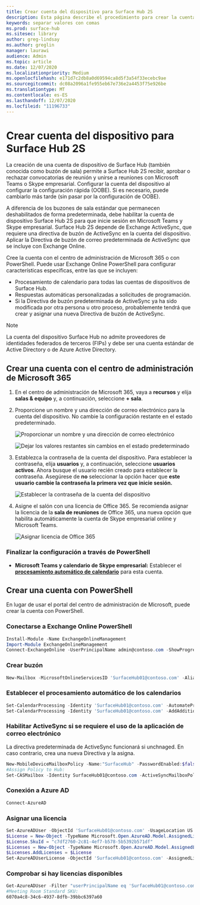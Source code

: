 ```yaml
---
title: Crear cuenta del dispositivo para Surface Hub 2S
description: Esta página describe el procedimiento para crear la cuenta del dispositivo Surface Hub 2S.
keywords: separar valores con comas
ms.prod: surface-hub
ms.sitesec: library
author: greg-lindsay
ms.author: greglin
manager: laurawi
audience: Admin
ms.topic: article
ms.date: 12/07/2020
ms.localizationpriority: Medium
ms.openlocfilehash: e171d7c2db8a0d69594ca8d5f3a54f33ecebc9ae
ms.sourcegitcommit: dc08a2096a1fe955eb67e736e2a4453f75e926be
ms.translationtype: MT
ms.contentlocale: es-ES
ms.lasthandoff: 12/07/2020
ms.locfileid: "11196733"
---
```

# Crear cuenta del dispositivo para Surface Hub 2S

La creación de una cuenta de dispositivo de Surface Hub (también conocida como buzón de sala) permite a Surface Hub 2S recibir, aprobar o rechazar convocatorias de reunión y unirse a reuniones con Microsoft Teams o Skype empresarial. Configurar la cuenta del dispositivo al configurar la configuración rápida (OOBE). Si es necesario, puede cambiarlo más tarde (sin pasar por la configuración de OOBE).

A diferencia de los buzones de sala estándar que permanecen deshabilitados de forma predeterminada, debe habilitar la cuenta de dispositivo Surface Hub 2S para que inicie sesión en Microsoft Teams y Skype empresarial. Surface Hub 2S depende de Exchange ActiveSync, que requiere una directiva de buzón de ActiveSync en la cuenta del dispositivo. Aplicar la Directiva de buzón de correo predeterminada de ActiveSync que se incluye con Exchange Online.

Cree la cuenta con el centro de administración de Microsoft 365 o con PowerShell. Puede usar Exchange Online PowerShell para configurar características específicas, entre las que se incluyen:

- Procesamiento de calendario para todas las cuentas de dispositivos de Surface Hub.
- Respuestas automáticas personalizadas a solicitudes de programación.
- Si la Directiva de buzón predeterminada de ActiveSync ya ha sido modificada por otra persona u otro proceso, probablemente tendrá que crear y asignar una nueva Directiva de buzón de ActiveSync.

> [!NOTE]  
> La cuenta del dispositivo Surface Hub no admite proveedores de identidades federados de terceros (FIPs) y debe ser una cuenta estándar de Active Directory o de Azure Active Directory.

## Crear una cuenta con el centro de administración de Microsoft 365

1. En el centro de administración de Microsoft 365, vaya a **recursos** y elija **salas & equipo** y, a continuación, seleccione **+ sala**.

2. Proporcione un nombre y una dirección de correo electrónico para la cuenta del dispositivo. No cambie la configuración restante en el estado predeterminado.

   ![Proporcionar un nombre y una dirección de correo electrónico](images/sh2-account2.png)

   ![Dejar los valores restantes sin cambios en el estado predeterminado](images/sh2-account3.png)

3. Establezca la contraseña de la cuenta del dispositivo. Para establecer la contraseña, elija **usuarios** y, a continuación, seleccione **usuarios activos**. Ahora busque el usuario recién creado para establecer la contraseña. Asegúrese de **no** seleccionar la opción hacer que **este usuario cambie la contraseña la primera vez que inicie sesión.**

   ![Establecer la contraseña de la cuenta del dispositivo](images/sh2-account4.png)

4. Asigne el salón con una licencia de Office 365. Se recomienda asignar la licencia de la **sala de reuniones** de Office 365, una nueva opción que habilita automáticamente la cuenta de Skype empresarial online y Microsoft Teams.

   ![Asignar licencia de Office 365](images/sh2-account5.png)

### Finalizar la configuración a través de PowerShell

- **Microsoft Teams y calendario de Skype empresarial:** Establecer el [**procesamiento automático de calendario**](https://docs.microsoft.com/surface-hub/surface-hub-2s-account?source=docs#set-calendar-auto-processing) para esta cuenta.

## Crear una cuenta con PowerShell

En lugar de usar el portal del centro de administración de Microsoft, puede crear la cuenta con PowerShell.

### Conectarse a Exchange Online PowerShell

```powershell
Install-Module -Name ExchangeOnlineManagement
Import-Module ExchangeOnlineManagement
Connect-ExchangeOnline -UserPrincipalName admin@contoso.com -ShowProgress $true
```

### Crear buzón

```powershell
New-Mailbox -MicrosoftOnlineServicesID 'SurfaceHub01@contoso.com' -Alias SurfaceHub01 -Name "Surface Hub 01" -Room -EnableRoomMailboxAccount $true -RoomMailboxPassword (ConvertTo-SecureString -String 'Pass@word1' -AsPlainText -Force)
```

### Establecer el procesamiento automático de los calendarios

```powershell
Set-CalendarProcessing -Identity 'SurfaceHub01@contoso.com' -AutomateProcessing AutoAccept -AddOrganizerToSubject $false -AllowConflicts $false -DeleteComments $false -DeleteSubject $false -RemovePrivateProperty $false
Set-CalendarProcessing -Identity 'SurfaceHub01@contoso.com' -AddAdditionalResponse $true -AdditionalResponse "This is a Microsoft Surface Hub. Please make sure this meeting is a Microsoft Teams meeting!"
```

### Habilitar ActiveSync si se requiere el uso de la aplicación de correo electrónico

 La directiva predeterminada de ActiveSync funcionará si unchnaged. En caso contrario, crea una nueva Directiva y la asigna.

```powershell
New-MobileDeviceMailboxPolicy -Name:"SurfaceHub" -PasswordEnabled:$false
#Assign Policy to Hub:
Set-CASMailbox -Identity SurfaceHub01@contoso.com -ActiveSyncMailboxPolicy "SurfaceHub"
```
### Conexión a Azure AD

```powershell
Connect-AzureAD
```

### Asignar una licencia

```powershell
Set-AzureADUser -ObjectId 'SurfaceHub01@contoso.com' -UsageLocation US
$License = New-Object -TypeName Microsoft.Open.AzureAD.Model.AssignedLicense 
$License.SkuId = "c7df2760-2c81-4ef7-b578-5b5392b571df" 
$Licenses = New-Object -TypeName Microsoft.Open.AzureAD.Model.AssignedLicenses 
$Licenses.AddLicenses = $License 
Set-AzureADUserLicense -ObjectId 'SurfaceHub01@contoso.com' -AssignedLicenses $Licenses
```

### Comprobar si hay licencias disponibles

```powershell
Get-AzureADUser -Filter "userPrincipalName eq 'SurfaceHub01@contoso.com'" |fl *
#Meeting Room Standard SKU:
6070a4c8-34c6-4937-8dfb-39bbc6397a60
```